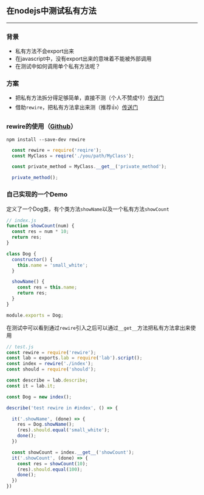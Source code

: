 ## 在nodejs中测试私有方法
---
### 背景
* 私有方法不会export出来
* 在javascript中，没有export出来的意味着不能被外部调用
* 在测试中如何调用单个私有方法呢？

### 方案
* 把私有方法拆分得足够简单，直接不测（个人不赞成👎）[传送门](http://stackoverflow.com/questions/105007/should-i-test-private-methods-or-only-public-ones)
* 借助`rewire`，把私有方法拿出来测（推荐👍）[传送门](http://stackoverflow.com/questions/22097603/unit-testing-of-private-functions-with-mocha-and-node-js)

### rewire的使用（[Github](https://github.com/jhnns/rewire)）
    npm install --save-dev rewire

```javascript
  const rewire = require('reqire');
  const MyClass = reqire('./you/path/MyClass');

  const private_method = MyClass.__get__('private_method');

  private_method();
```

### 自己实现的一个Demo

定义了一个Dog类，有个类方法`showName`以及一个私有方法`showCount`
```javascript
// index.js
function showCount(num) {
  const res = num * 10;
  return res;
}

class Dog {
  constructor() {
    this.name = 'small_white';
  }

  showName() {
    const res = this.name;
    return res;
  }
}

module.exports = Dog;
```
在测试中可以看到通过`rewire`引入之后可以通过`__get__`方法把私有方法拿出来使用
```javascript
// test.js
const rewire = require('rewire');
const lab = exports.lab = require('lab').script();
const index = rewire('./index');
const should = require('should');

const describe = lab.describe;
const it = lab.it;

const Dog = new index();

describe('test rewire in #index', () => {

  it('.showName', (done) => {
    res = Dog.showName();
    (res).should.equal('small_white');
    done();
  })

  const showCount = index.__get__('showCount');
  it('.showCount', (done) => {
    const res = showCount(10);
    (res).should.equal(100);
    done();
  })
})
```
